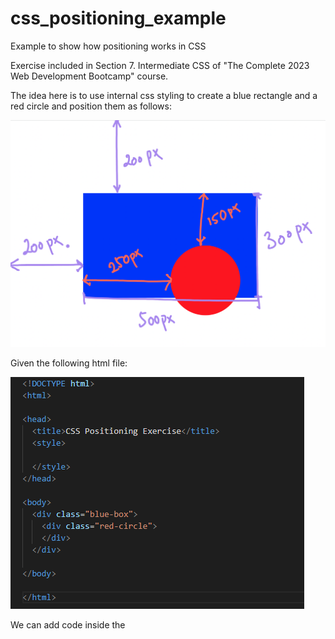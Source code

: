 # css_positioning_example
Example to show how positioning works in CSS

Exercise included in Section 7. Intermediate CSS of "The Complete 2023 Web Development Bootcamp" course.

The idea here is to use internal css styling to create a blue rectangle and a red circle and position them as follows:

![](images/goal.png)

Given the following html file:

![](images/original_html.png)

We can add code inside the <style> tag.



